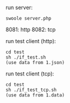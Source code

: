 run server:

	swoole server.php

8081: http
8082: tcp

run test client (http):

	cd test
	sh ./if_test.sh
	(use data from 1.json)

run test client (tcp):

	cd test
	sh ./if_test_tcp.sh
	(use data from 1.data)

